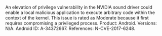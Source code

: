 An elevation of privilege vulnerability in the NVIDIA sound driver could enable a local malicious application to execute arbitrary code within the context of the kernel. This issue is rated as Moderate because it first requires compromising a privileged process. Product: Android. Versions: N/A. Android ID: A-34372667. References: N-CVE-2017-6248.